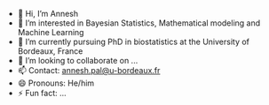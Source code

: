 - 👋 Hi, I’m Annesh
- 👀 I’m interested in Bayesian Statistics, Mathematical modeling and Machine Learning
- 🌱 I’m currently pursuing PhD in biostatistics at the University of Bordeaux, France
- 💞️ I’m looking to collaborate on ...
- 📫 Contact: annesh.pal@u-bordeaux.fr
- 😄 Pronouns: He/him
- ⚡ Fun fact: ...

<!---
annesh07/annesh07 is a ✨ special ✨ repository because its `README.md` (this file) appears on your GitHub profile.
You can click the Preview link to take a look at your changes.
--->
